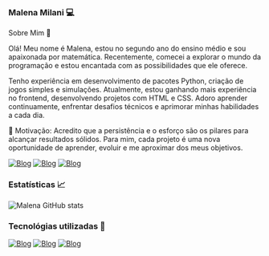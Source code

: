 ### Malena Milani 💻

Sobre Mim 👋

Olá! Meu nome é Malena, estou no segundo ano do ensino médio e sou apaixonada por matemática. Recentemente, comecei a explorar o mundo da programação e estou encantada com as possibilidades que ele oferece.

Tenho experiência em desenvolvimento de pacotes Python, criação de jogos simples e simulações. Atualmente, estou ganhando mais experiência no frontend, desenvolvendo projetos com HTML e CSS. Adoro aprender continuamente, enfrentar desafios técnicos e aprimorar minhas habilidades a cada dia.

🌟 Motivação:
Acredito que a persistência e o esforço são os pilares para alcançar resultados sólidos. Para mim, cada projeto é uma nova oportunidade de aprender, evoluir e me aproximar dos meus objetivos.

[![Blog](	https://img.shields.io/badge/GitHub-100000?style=for-the-badge&logo=github&logoColor=white)](https://github.com/Malena-yyy) 
[![Blog](	https://img.shields.io/badge/Instagram-E4405F?style=for-the-badge&logo=instagram&logoColor=white)](https://www.instagram.com/_malena.milani?igsh=MWNoYWV5MjBoYXIwYw==)
[![Blog](https://img.shields.io/badge/Gmail-D14836?style=for-the-badge&logo=gmail&logoColor=white)](malenasantos774@gmail.com)

### Estatísticas 📈
![Malena GitHub stats](https://github-readme-stats.vercel.app/api?username=Malena-yyy&show_icons=true&theme=cobalt)

### Tecnológias utilizadas 👾
[![Blog](https://img.shields.io/badge/Python-3776AB?style=for-the-badge&logo=python&logoColor=white)]()
[![Blog](https://img.shields.io/badge/HTML-239120?style=for-the-badge&logo=html5&logoColor=white)]()
[![Blog](	https://img.shields.io/badge/CSS-239120?&style=for-the-badge&logo=css3&logoColor=white)]()




